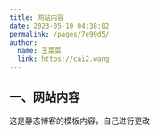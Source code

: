 ```yaml
---
title: 网站内容
date: 2023-05-10 04:38:02
permalink: /pages/7e99d5/
author: 
  name: 王菜菜
  link: https://cai2.wang
---
```

## 一、网站内容

这是静态博客的模板内容，自己进行更改
